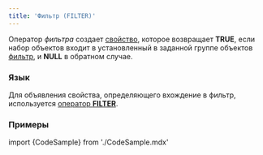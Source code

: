 ```yaml
---
title: 'Фильтр (FILTER)'
---
```


Оператор *фильтра* создает [свойство](Свойства.md), которое возвращает **TRUE**, если набор объектов входит в установленный в заданной группе объектов [фильтр](Структура_формы.md#filters), и **NULL** в обратном случае.

### Язык

Для объявления свойства, определяющего вхождение в фильтр, используется [оператор **FILTER**](Операторы_групп_объектов.md).

### Примеры

import {CodeSample} from './CodeSample.mdx'

<CodeSample url="https://ru-documentation.lsfusion.org/sample?file=OperatorPropertySample&block=groupobject"/>
